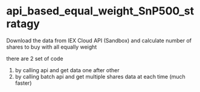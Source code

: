 # api_based_equal_weight_SnP500_stratagy
Download the data from IEX Cloud API (Sandbox) and calculate number of shares to buy with all equally weight

there are 2 set of code
1) by calling api and get data one after other
2) by calling batch api and get multiple shares data at each time (much faster)
